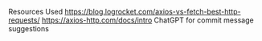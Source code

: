 Resources Used
https://blog.logrocket.com/axios-vs-fetch-best-http-requests/
https://axios-http.com/docs/intro
ChatGPT for commit message suggestions


